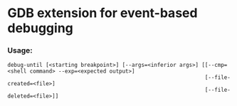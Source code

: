 # GDB extension for event-based debugging

### Usage: 

```
debug-until [<starting breakpoint>] [--args=<inferior args>] [[--cmp=<shell command> --exp=<expected output>]
                                                              [--file-created=<file>]
                                                              [--file-deleted=<file>]]
```
